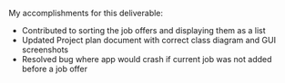 My accomplishments for this deliverable:
 * Contributed to sorting the job offers and displaying them as a list
 * Updated Project plan document with correct class diagram and GUI screenshots
 * Resolved bug where app would crash if current job was not added before a job offer
